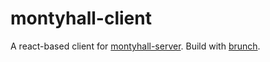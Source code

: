 # montyhall-client

A react-based client for [montyhall-server](https://github.com/andrewmacheret/montyhall-server). Build with [brunch](http://brunch.io/).
